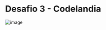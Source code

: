# Desafio 3 - Codelandia

![image](https://user-images.githubusercontent.com/85260155/153732230-33f7558d-c019-43d7-a6f2-d09659a507a2.png)
